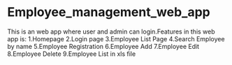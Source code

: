 # Employee_management_web_app
This is an web app where user and admin can login.Features in this web app is:
1.Homepage
2.Login page
3.Employee List Page
4.Search Employee by name
5.Employee Registration
6.Employee Add
7.Employee Edit
8.Employee Delete
9.Employee List in xls file


